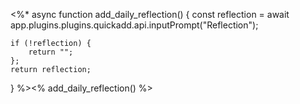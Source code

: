 <%*
async function add_daily_reflection() {
    const reflection = await app.plugins.plugins.quickadd.api.inputPrompt("Reflection");
     
    if (!reflection) {
        return "";
    };
    return reflection;
}
%><% add_daily_reflection() %>
